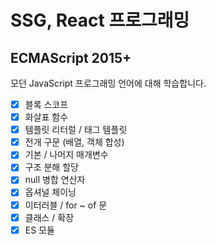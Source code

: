 # SSG, React 프로그래밍

## ECMAScript 2015+

모던 JavaScript 프로그래밍 언어에 대해 학습합니다.

- [x] 블록 스코프
- [x] 화살표 함수
- [x] 템플릿 리터럴 / 태그 템플릿
- [x] 전개 구문 (배열, 객체 합성)
- [x] 기본 / 나머지 매개변수
- [x] 구조 분해 할당
- [x] null 병합 연산자
- [x] 옵셔널 체이닝
- [x] 이터러블 / for ~ of 문
- [x] 클래스 / 확장
- [x] ES 모듈
